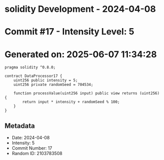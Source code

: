 ﻿# solidity Development - 2024-04-08
# Commit #17 - Intensity Level: 5
# Generated on: 2025-06-07 11:34:28
```solidity
pragma solidity ^0.8.0;

contract DataProcessor17 {
    uint256 public intensity = 5;
    uint256 private randomSeed = 704534;

    function processValue(uint256 input) public view returns (uint256) {
        return input * intensity + randomSeed % 100;
    }
}
```
## Metadata
- Date: 2024-04-08
- Intensity: 5
- Commit Number: 17
- Random ID: 2103783508
